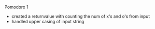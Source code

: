Pomodoro 1 
 
- created a returnvalue with counting the num of x's and o's from input 
- handled upper casing of input string 
